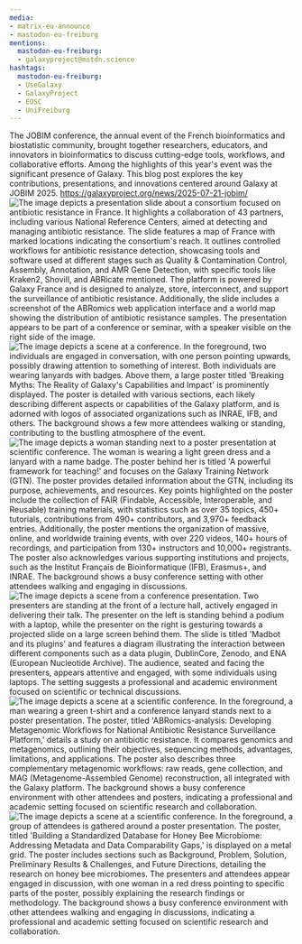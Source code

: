 ```yaml
---
media:
- matrix-eu-announce
- mastodon-eu-freiburg
mentions:
  mastodon-eu-freiburg:
  - galaxyproject@mstdn.science
hashtags:
  mastodon-eu-freiburg:
  - UseGalaxy
  - GalaxyProject
  - EOSC
  - UniFreiburg
---
```

The JOBIM conference, the annual event of the French bioinformatics and biostatistic community, brought together researchers, educators, and innovators in bioinformatics to discuss cutting-edge tools, workflows, and collaborative efforts. Among the highlights of this year's event was the significant presence of Galaxy. This blog post explores the key contributions, presentations, and innovations centered around Galaxy at JOBIM 2025.
https://galaxyproject.org/news/2025-07-21-jobim/
![The image depicts a presentation slide about a consortium focused on antibiotic resistance in France. It highlights a collaboration of 43 partners, including various National Reference Centers, aimed at detecting and managing antibiotic resistance. The slide features a map of France with marked locations indicating the consortium's reach. It outlines controlled workflows for antibiotic resistance detection, showcasing tools and software used at different stages such as Quality & Contamination Control, Assembly, Annotation, and AMR Gene Detection, with specific tools like Kraken2, Shovill, and ABRicate mentioned. The platform is powered by Galaxy France and is designed to analyze, store, interconnect, and support the surveillance of antibiotic resistance. Additionally, the slide includes a screenshot of the ABRomics web application interface and a world map showing the distribution of antibiotic resistance samples. The presentation appears to be part of a conference or seminar, with a speaker visible on the right side of the image.](https://galaxyproject.org/assets/static/keynote.938b961.06252afce5280b1912329b05f5a2a57a.png)
![The image depicts a scene at a conference. In the foreground, two individuals are engaged in conversation, with one person pointing upwards, possibly drawing attention to something of interest. Both individuals are wearing lanyards with badges. Above them, a large poster titled 'Breaking Myths: The Reality of Galaxy's Capabilities and Impact' is prominently displayed. The poster is detailed with various sections, each likely describing different aspects or capabilities of the Galaxy platform, and is adorned with logos of associated organizations such as INRAE, IFB, and others. The background shows a few more attendees walking or standing, contributing to the bustling atmosphere of the event.](https://galaxyproject.org/assets/static/misconception_poster.20c07b7.81cc61db95e00d5ead0367dca4990005.jpg)
![The image depicts a woman standing next to a poster presentation at scientific conference. The woman is wearing a light green dress and a lanyard with a name badge. The poster behind her is titled 'A powerful framework for teaching!' and focuses on the Galaxy Training Network (GTN). The poster provides detailed information about the GTN, including its purpose, achievements, and resources. Key points highlighted on the poster include the collection of FAIR (Findable, Accessible, Interoperable, and Reusable) training materials, with statistics such as over 35 topics, 450+ tutorials, contributions from 490+ contributors, and 3,970+ feedback entries. Additionally, the poster mentions the organization of massive, online, and worldwide training events, with over 220 videos, 140+ hours of recordings, and participation from 130+ instructors and 10,000+ registrants. The poster also acknowledges various supporting institutions and projects, such as the Institut Français de Bioinformatique (IFB), Erasmus+, and INRAE. The background shows a busy conference setting with other attendees walking and engaging in discussions.](https://galaxyproject.org/assets/static/gtn_poster.42db587.d19c65ec386a30eefd89ed62335eec44.jpg)
![The image depicts a scene from a conference presentation. Two presenters are standing at the front of a lecture hall, actively engaged in delivering their talk. The presenter on the left is standing behind a podium with a laptop, while the presenter on the right is gesturing towards a projected slide on a large screen behind them. The slide is titled 'Madbot and its plugins' and features a diagram illustrating the interaction between different components such as a data plugin, DublinCore, Zenodo, and ENA (European Nucleotide Archive). The audience, seated and facing the presenters, appears attentive and engaged, with some individuals using laptops. The setting suggests a professional and academic environment focused on scientific or technical discussions.](https://galaxyproject.org/assets/static/madbot.42db587.e97483c1fb648386dbb6c326d64aa4ff.jpg)
![The image depicts a scene at a scientific conference. In the foreground, a man wearing a green t-shirt and a conference lanyard stands next to a poster presentation. The poster, titled 'ABRomics-analysis: Developing Metagenomic Workflows for National Antibiotic Resistance Surveillance Platform,' details a study on antibiotic resistance. It compares genomics and metagenomics, outlining their objectives, sequencing methods, advantages, limitations, and applications. The poster also describes three complementary metagenomic workflows: raw reads, gene collection, and MAG (Metagenome-Assembled Genome) reconstruction, all integrated with the Galaxy platform. The background shows a busy conference environment with other attendees and posters, indicating a professional and academic setting focused on scientific research and collaboration.](https://galaxyproject.org/assets/static/abromics_poster.42db587.dfde46da99dd5e36b697393f020e8232.jpg)
![The image depicts a scene at a scientific conference. In the foreground, a group of attendees is gathered around a poster presentation. The poster, titled 'Building a Standardized Database for Honey Bee Microbiome: Addressing Metadata and Data Comparability Gaps,' is displayed on a metal grid. The poster includes sections such as Background, Problem, Solution, Preliminary Results & Challenges, and Future Directions, detailing the research on honey bee microbiomes. The presenters and attendees appear engaged in discussion, with one woman in a red dress pointing to specific parts of the poster, possibly explaining the research findings or methodology. The background shows a busy conference environment with other attendees walking and engaging in discussions, indicating a professional and academic setting focused on scientific research and collaboration.](https://galaxyproject.org/assets/static/bee_poster.42db587.d1dc4412d27718adbb9b97661a6b66dc.jpg)